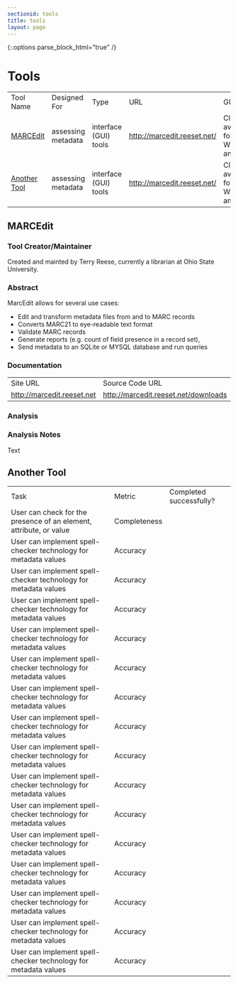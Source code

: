 ```yaml
---
sectionid: tools
title: tools
layout: page
---
```

   {::options parse_block_html="true" /}

<h1>Tools</h1>

<table>
	<tr>
		<td>Tool Name</td>
		<td>Designed For</td>
		<td>Type</td>
		<td>URL</td>
		<td>GUI</td>
		<td>Command Line Interface</td>
		<td>Free</td>
		<td>OSS or proprietary</td>
		<td>Written in</td>
		<td>Associated Tools</td>
	</tr>
	<tr>
		<td><a href="#marcedit">MARCEdit</a></td>
		<td>assessing metadata</td>
		<td>interface (GUI) tools</td>
		<td><a href="http://marcedit.reeset.net/">http://marcedit.reeset.net/</a></td>
		<td>Client available for Windows and Mac</td>
		<td>y (<a href="http://marcedit.reeset.net/cmarcedit-exe-using-the-command-line">http://marcedit.reeset.net/cmarcedit-exe-using-the-command-line</a></td>
		<td>y</td>
		<td>Open with restrictions, see license <a href="http://marcedit.reeset.net/marcedit-end-user-license-agreement">http://marcedit.reeset.net/marcedit-end-user-license-agreement</a></td>
		<td>C#</td>
		<td></td>
	</tr>
		<tr>
		<td><a href="#another-tool">Another Tool</a></td>
		<td>assessing metadata</td>
		<td>interface (GUI) tools</td>
		<td><a href="http://marcedit.reeset.net/">http://marcedit.reeset.net/</a></td>
		<td>Client available for Windows and Mac</td>
		<td>y (<a href="http://marcedit.reeset.net/cmarcedit-exe-using-the-command-line">http://marcedit.reeset.net/cmarcedit-exe-using-the-command-line</a></td>
		<td>y</td>
		<td>Open with restrictions, see license <a href="http://marcedit.reeset.net/marcedit-end-user-license-agreement">http://marcedit.reeset.net/marcedit-end-user-license-agreement</a></td>
		<td>C#</td>
		<td></td>
	</tr>
</table>

<h2 id="marcedit">MARCEdit</h2>

<h3>Tool Creator/Maintainer</h3>
Created and mainted by Terry Reese, currently a librarian at Ohio State University.

<h3>Abstract</h3>
MarcEdit allows for several use cases:
<ul>
<li>Edit and transform metadata files from and to MARC records</li>
<li>Converts MARC21 to eye-readable text format</li>
<li>Validate MARC records</li>
<li>Generate reports (e.g. count of field presence in a record set),</li>
<li>Send metadata to an SQLite or MYSQL database and run queries</li>
</ul>

<h3>Documentation</h3>
<table>
	<tr>
		<td>Site URL</td>
		<td>Source Code URL</td>
		<td>Documentation URL</td>
	</tr>
	<tr>
		<td><a href="http://marcedit.reeset.net">http://marcedit.reeset.net</a></td>
		<td><a href="http://marcedit.reeset.net/downloads">http://marcedit.reeset.net/downloads</a></td>
		<td><a href="http://marcedit.reeset.net">http://marcedit.reeset.net</a></td>
	</tr>
</table>

<h3>Analysis</h3>
<table>
	<tr>
		<td>Task</td>
		<td>Metric</td>
		<td>Completed successfully?</td>
	</tr>
	<tr>
		<td>User can check for the presence of an element, attribute, or value</td>
		<td>Completeness</td>
		<td></td>
	</tr>
	<tr>
		<td>User can implement spell-checker technology for metadata values</td>
		<td>Accuracy</td>
		<td></td>
	</tr>
	<tr>
		<td>User can implement spell-checker technology for metadata values</td>
		<td>Accuracy</td>
		<td></td>
	</tr>
	<tr>
		<td>User can implement spell-checker technology for metadata values</td>
		<td>Accuracy</td>
		<td></td>
	</tr>
	<tr>
		<td>User can implement spell-checker technology for metadata values</td>
		<td>Accuracy</td>
		<td></td>
	</tr>
	<tr>
		<td>User can implement spell-checker technology for metadata values</td>
		<td>Accuracy</td>
		<td></td>
	</tr>
	<tr>
		<td>User can implement spell-checker technology for metadata values</td>
		<td>Accuracy</td>
		<td></td>
	</tr>
		<tr>
		<td>User can implement spell-checker technology for metadata values</td>
		<td>Accuracy</td>
		<td></td>
	</tr>
	<tr>
		<td>User can implement spell-checker technology for metadata values</td>
		<td>Accuracy</td>
		<td></td>
	</tr>
	<tr>
		<td>User can implement spell-checker technology for metadata values</td>
		<td>Accuracy</td>
		<td></td>
	</tr>
	<tr>
		<td>User can implement spell-checker technology for metadata values</td>
		<td>Accuracy</td>
		<td></td>
	</tr>
	<tr>
		<td>User can implement spell-checker technology for metadata values</td>
		<td>Accuracy</td>
		<td></td>
	</tr>
	<tr>
		<td>User can implement spell-checker technology for metadata values</td>
		<td>Accuracy</td>
		<td></td>
	</tr>
	<tr>
		<td>User can implement spell-checker technology for metadata values</td>
		<td>Accuracy</td>
		<td></td>
	</tr>
	<tr>
		<td>User can implement spell-checker technology for metadata values</td>
		<td>Accuracy</td>
		<td></td>
	</tr>
	<tr>
		<td>User can implement spell-checker technology for metadata values</td>
		<td>Accuracy</td>
		<td></td>
	</tr>

<h3>Analysis Notes</h3>

Text

<h2 id="another-tool">Another Tool</h2>
</table>